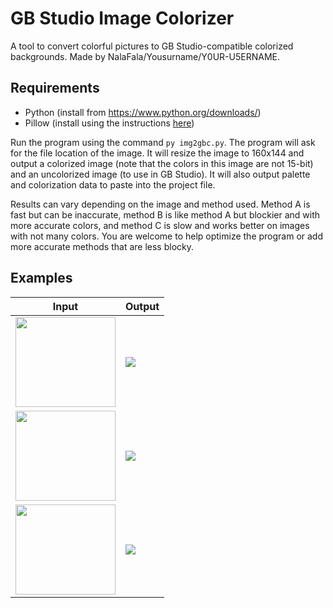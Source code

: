 # GB Studio Image Colorizer
A tool to convert colorful pictures to GB Studio-compatible colorized backgrounds. Made by NalaFala/Yousurname/Y0UR-U5ERNAME.

## Requirements
- Python (install from https://www.python.org/downloads/)
- Pillow (install using the instructions [here](https://pillow.readthedocs.io/en/stable/installation.html))

Run the program using the command `py img2gbc.py`. The program will ask for the file location of the image. It will resize the image to 160x144 and output a colorized image (note that the colors in this image are not 15-bit) and an uncolorized image (to use in GB Studio). It will also output palette and colorization data to paste into the project file.

Results can vary depending on the image and method used. Method A is fast but can be inaccurate, method B is like method A but blockier and with more accurate colors, and method C is slow and works better on images with not many colors. You are welcome to help optimize the program or add more accurate methods that are less blocky.

## Examples
|Input|Output|
|-----|------|
|<img width=160 height=144 src=https://user-images.githubusercontent.com/50276952/147837695-05bb5b77-e7f0-4cd7-b0d0-cee0caaa4d17.jpg>|![](https://user-images.githubusercontent.com/50276952/147837713-53bb4e7e-11f5-4cc5-b4f2-de576eccf92c.png)|
|<img width=160 height=144 src=https://user-images.githubusercontent.com/50276952/147837829-90f72eaf-1ea2-43c3-9379-592b7d3d2e20.jpg>|![](https://user-images.githubusercontent.com/50276952/147837843-982456b5-d1ce-4822-8217-97781eea0aba.png)|
|<img width=160 height=144 src=https://user-images.githubusercontent.com/50276952/147837914-b2c7356a-eec2-4b59-8c23-d5be244d3796.jpg>|![](https://user-images.githubusercontent.com/50276952/147837923-bca8c569-1df0-4fe0-ab11-fa833cac8a67.png)|
